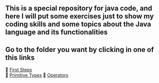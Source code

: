## This is a special repository for java code, and here I will put some exercises just to show my coding skills and some topics about the Java language and its functionalities

## Go to the folder you want by clicking in one of this links
🔗 [First Steps](https://github.com/IgorMariano25/Java/tree/main/FirstSteps)\
🔗 [Primitive Types](https://github.com/IgorMariano25/Java/tree/main/PrimitiveTypes)
🔗 [Operators](https://github.com/IgorMariano25/Java/tree/main/Operators)
